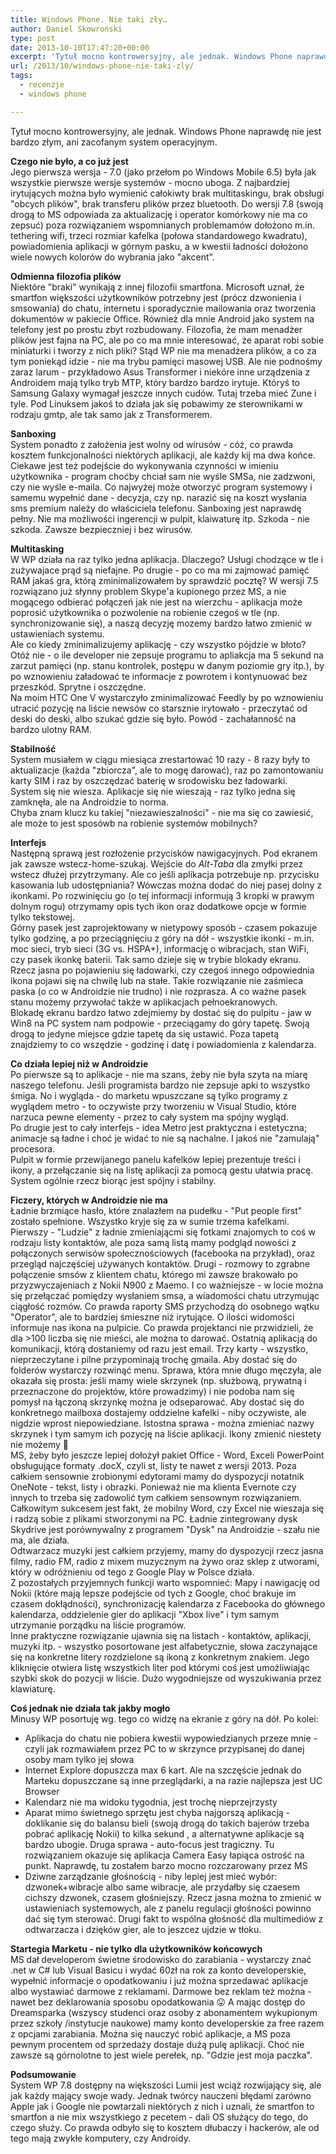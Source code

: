```yaml
---
title: Windows Phone. Nie taki zły…
author: Daniel Skowroński
type: post
date: 2013-10-10T17:47:20+00:00
excerpt: 'Tytuł mocno kontrowersyjny, ale jednak. Windows Phone naprawdę nie jest bardzo złym, ani zacofanym system operacyjnym. '
url: /2013/10/windows-phone-nie-taki-zly/
tags:
  - recenzje
  - windows phone

---
```

Tytuł mocno kontrowersyjny, ale jednak. Windows Phone naprawdę nie jest bardzo złym, ani zacofanym system operacyjnym. 

**Czego nie było, a co już jest**  
Jego pierwsza wersja - 7.0 (jako przełom po Windows Mobile 6.5) była jak wszystkie pierwsze wersje systemów - mocno uboga. Z najbardziej irytujących można było wymienić całokiwty brak multitaskingu, brak obsługi "obcych plików", brak transferu plików przez bluetooth. Do wersji 7.8 (swoją drogą to MS odpowiada za aktualizację i operator komórkowy nie ma co zepsuć) poza rozwiązaniem wspomnianych problemamów dołożono m.in. tethering wifi, trzeci rozmiar kafelka (połowa standardowego kwadratu), powiadomienia aplikacji w górnym pasku, a w kwestii ładności dołożono wiele nowych kolorów do wybrania jako "akcent". 

**Odmienna filozofia plików**  
Niektóre "braki" wynikają z innej filozofii smartfona. Microsoft uznał, że smartfon większości użytkowników potrzebny jest (prócz dzwonienia i smsowania) do chatu, internetu i sporadycznie mailowania oraz tworzenia dokumentów w pakiecie Office. Również dla mnie Android jako system na telefony jest po prostu zbyt rozbudowany. Filozofia, że mam menadżer plików jest fajna na PC, ale po co ma mnie interesować, że aparat robi sobie miniaturki i tworzy z nich pliki? Stąd WP nie ma menadżera plików, a co za tym poniekąd idzie - nie ma trybu pamięci masowej USB. Ale nie podnośmy zaraz larum - przykładowo Asus Transformer i niekóre inne urządzenia z Androidem mają tylko tryb MTP, który bardzo bardzo irytuje. Któryś to Samsung Galaxy wymagał jeszcze innych cudów. Tutaj trzeba mieć Zune i tyle. Pod Linuksem jakoś to działa jak się pobawimy ze sterownikami w rodzaju gmtp, ale tak samo jak z Transformerem. 

**Sanboxing**  
System ponadto z założenia jest wolny od wirusów - cóż, co prawda kosztem funkcjonalności niektórych aplikacji, ale każdy kij ma dwa końce. Ciekawe jest też podejście do wykonywania czynności w imieniu użytkownika - program choćby chciał sam nie wyśle SMSa, nie zadzwoni, czy nie wyśle e-maila. Co najwyżej może otworzyć program systemowy i samemu wypełnić dane - decyzja, czy np. narazić się na koszt wysłania sms premium należy do właściciela telefonu. Sanboxing jest naprawdę pełny. Nie ma możliwości ingerencji w pulpit, klaiwaturę itp. Szkoda - nie szkoda. Zawsze bezpieczniej i bez wirusów.

**Multitasking**  
W WP działa na raz tylko jedna aplikacja. Dlaczego? Usługi chodzące w tle i zużywajace prąd są niefajne. Po drugie - po co ma mi zajmować pamięć RAM jakaś gra, którą zminimalizowałem by sprawdzić pocztę? W wersji 7.5 rozwiązano już słynny problem Skype'a kupionego przez MS, a nie mogącego odbierać połączeń jak nie jest na wierzchu - aplikacja może poprosić użytkownika o pozwolenie na robienie czegoś w tle (np. synchronizowanie się), a naszą decyzję mozemy bardzo łatwo zmienić w ustawieniach systemu.  
Ale co kiedy zminimalizujemy aplikację - czy wszystko pójdzie w błoto? Otóż nie - o ile developer nie zepsuje programu to apliakcja ma 5 sekund na zarzut pamięci (np. stanu kontrolek, postępu w danym poziomie gry itp.), by po wznowieniu załadować te informacje z powrotem i kontynuować bez przeszkód. Sprytne i oszczędne.  
Na moim HTC One V wystarczyło zminimalizować Feedly by po wznowieniu utracić pozycję na liście newsów co starsznie irytowało - przeczytać od deski do deski, albo szukać gdzie się było. Powód - zachałanność na bardzo ulotny RAM.

**Stabilność**  
System musiałem w ciągu miesiąca zrestartować 10 razy - 8 razy były to aktualizacje (każda "zbiorcza", ale to mogę darować), raz po zamontowaniu karty SIM i raz by oszczędzać baterię w srodowisku bez ładowarki.  
System się nie wiesza. Aplikacje się nie wieszają - raz tylko jedna się zamknęła, ale na Androidzie to norma.  
Chyba znam klucz ku takiej "niezawieszalności" - nie ma się co zawiesić, ale może to jest sposówb na robienie systemów mobilnych?

**Interfejs**  
Następną sprawą jest rozłożenie przycisków nawigacyjnych. Pod ekranem jak zawsze wstecz-home-szukaj. Wejście do _Alt-Taba_ dla zmyłki przez wstecz dłużej przytrzymany. Ale co jeśli aplikacja potrzebuje np. przycisku kasowania lub udostępniania? Wówczas można dodać do niej pasej dolny z ikonkami. Po rozwinięciu go (o tej informacji informują 3 kropki w prawym dolnym rogu) otrzymamy opis tych ikon oraz dodatkowe opcje w formie tylko tekstowej.  
Górny pasek jest zaprojektowany w nietypowy sposób - czasem pokazuje tylko godzinę, a po przeciągnięciu z góry na dół - wszystkie ikonki - m.in. moc sieci, tryb sieci (3G vs. HSPA+), informację o wibracjach, stan WiFi, czy pasek ikonkę baterii. Tak samo dzieje się w trybie blokady ekranu. Rzecz jasna po pojawieniu się ładowarki, czy czegoś innego odpowiednia ikona pojawi się na chwilę lub na stałe. Takie rozwiązanie nie zaśmieca paska (o co w Androidzie nie trudno) i nie rozprasza. A co ważne pasek stanu możemy przywołać także w aplikacjach pełnoekranowych.  
Blokadę ekranu bardzo łatwo zdejmiemy by dostać się do pulpitu - jaw w Win8 na PC system nam podpowie - przeciągamy do góry tapetę. Swoją drogą to jedyne miejsce gdzie tapetę da się ustawić. Poza tapetą znajdziemy to co wszędzie - godzinę i datę i powiadomienia z kalendarza.

**Co działa lepiej niż w Androidzie**  
Po pierwsze są to aplikacje - nie ma szans, żeby nie była szyta na miarę naszego telefonu. Jeśli programista bardzo nie zepsuje apki to wszystko śmiga. No i wygląda - do marketu wpuszczane są tylko programy z wyglądem metro - to oczywiste przy tworzeniu w Visual Studio, które narzuca pewne elementy - przez to cały system ma spójny wygląd.  
Po drugie jest to cały interfejs - idea Metro jest praktyczna i estetyczna; animacje są ładne i choć je widać to nie są nachalne. I jakoś nie "zamulają" procesora.  
Pulpit w formie przewijanego panelu kafelków lepiej prezentuje treści i ikony, a przełączanie się na listę aplikacji za pomocą gestu ułatwia pracę.  
System ogólnie rzecz biorąc jest spójny i stabilny.

**Ficzery, których w Androidzie nie ma**  
Ładnie brzmiące hasło, które znalazłem na pudełku - "Put people first" zostało spełnione. Wszystko kryje się za w sumie trzema kafelkami. Pierwszy - "Ludzie" z ładnie zmieniającmi się fotkami znajomych to coś w rodzaju listy kontaktów, ale poza samą listą mamy podgląd nowości z połączonych serwisów społecznościowych (facebooka na przykład), oraz przegląd najczęściej używanych kontaktów. Drugi - rozmowy to zgrabne połączenie smsów z klientem chatu, którego mi zawsze brakowało po przyzwyczajeniach z Nokii N900 z Maemo. I co ważniejsze - w locie można się przełączać pomiędzy wysłaniem smsa, a wiadomości chatu utrzymując ciągłość rozmów. Co prawda raporty SMS przychodzą do osobnego wątku "Operator", ale to bardziej śmieszne niż irytujące. O ilości widomości informuje nas ikona na pulpicie. Co prawda projektanci nie przwidzieli, że dla >100 liczba się nie mieści, ale można to darować. Ostatnią aplikacją do komunikacji, którą dostaniemy od razu jest email. Trzy karty - wszystko, nieprzeczytane i pilne przypominają trochę gmaila. Aby dostać się do folderów wystarczy rozwinąć menu. Sprawa, która mnie długo męczyła, ale okazała się prosta: jeśli mamy wiele skrzynek (np. służbową, prywatną i przeznaczone do projektów, które prowadzimy) i nie podoba nam się pomysł na łączoną skrzynkę można je odseparować. Aby dostać się do konkretnego mailboxa dostajemy oddzielne kafelki - niby oczywiste, ale nigdzie wprost niepowiedziane. Istostna sprawa - można zmieniać nazwy skrzynek i tym samym ich pozycję na liście aplikacji. Ikony zmienić niestety nie możemy 🙁  
MS, żeby było jeszcze lepiej dołożył pakiet Office - Word, Exceli PowerPoint obsługujące formaty .docX, czyli st, listy te nawet z wersji 2013. Poza całkiem sensownie zrobionymi edytorami mamy do dyspozycji notatnik OneNote - tekst, listy i obrazki. Ponieważ nie ma klienta Evernote czy innych to trzeba się zadowolić tym całkiem sensownym rozwiązaniem. Całkowitym sukcesem jest fakt, że mobilny Word, czy Excel nie wieszaja się i radzą sobie z plikami stworzonymi na PC. Ładnie zintegrowany dysk Skydrive jest porównywalny z programem "Dysk" na Androidzie - szału nie ma, ale działa.  
Odtwarzacz muzyki jest całkiem przyjemy, mamy do dyspozycji rzecz jasna filmy, radio FM, radio z mixem muzycznym na żywo oraz sklep z utworami, który w odróżnieniu od tego z Google Play w Polsce działa.  
Z pozostałych przyjemnych funkcji warto wspomnieć: Mapy i nawigację od Nokii (które mają lepsze podejście od tych z Google, choć brakuje im czasem dokłądności), synchronizację kalendarza z Facebooka do głównego kalendarza, oddzielenie gier do aplikacji "Xbox live" i tym samym utrzymanie porządku na liście programów.  
Inne praktyczne rozwiązanie ujawnia się na listach - kontaktów, aplikacji, muzyki itp. - wszystko posortowane jest alfabetycznie, słowa zaczynające się na konkretne litery rozdzielone są ikoną z konkretnym znakiem. Jego kliknięcie otwiera listę wszystkich liter pod którymi coś jest umożliwiając szybki skok do pozycji w liście. Dużo wygodniejsze od wyszukiwania przez klawiaturę.

**Coś jednak nie działa tak jakby mogło**  
Minusy WP posortuję wg. tego co widzę na ekranie z góry na dół. Po kolei: 

  * Aplikacja do chatu nie pobiera kwestii wypowiedzianych przeze mnie - czyli jak rozmawiałem przez PC to w skrzynce przypisanej do danej osoby mam tylko jej słowa
  * Internet Explore dopuszcza max 6 kart. Ale na szczęście jednak do Marteku dopuszczane są inne przeglądarki, a na razie najlepsza jest UC Browser
  * Kalendarz nie ma widoku tygodnia, jest trochę nieprzejrzysty
  * Aparat mimo świetnego sprzętu jest chyba najgorszą aplikacją - doklikanie się do balansu bieli (swoją drogą do takich bajerów trzeba pobrać aplikację Nokii) to kilka sekund , a alternatywne aplikacje są bardzo ubogie. Druga sprawa - auto-focus jest tragiczny. Tu rozwiązaniem okazuje się aplikacja Camera Easy łapiąca ostrość na punkt. Naprawdę, tu zostałem barzo mocno rozczarowany przez MS
  * Dziwne zarządzanie głośnością - niby lepiej jest mieć wybór: dzwonek+wibracje albo same wibracje, ale przydałby się czaesem cichszy dzwonek, czasem głośniejszy. Rzecz jasna można to zmienić w ustawieniach systemowych, ale z panelu regulacji głośności powinno dać się tym sterować. Drugi fakt to wspólna głośność dla multimediów z odtwarzacza i dzięków gier, ale to jeszcez ujdzie w tłoku.

**Startegia Marketu - nie tylko dla użytkowników końcowych**  
MS dał developerom świetne środowisko do zarabiania - wystarczy znać .net w C# lub Visual Basicu i wydać 60zł na rok za konto developerskie, wypełnić informacje o opodatkowaniu i już można sprzedawać aplikacje albo wystawiać darmowe z reklamami. Darmowe bez reklam też można - nawet bez deklarowania sposobu opodatkowania 😛 A mając dostęp do Dreamsparka (wszyscy studenci oraz osoby z abonamentem wykupionym przez szkoły /instytucje naukowe) mamy konto developerskie za free razem z opcjami zarabiania. Można się nauczyć robić aplikacje, a MS poza pewnym procentem od sprzedaży dostaje dużą pulę aplikacji. Choć nie zawsze są górnolotne to jest wiele perełek, np. "Gdzie jest moja paczka".

**Podsumowanie**  
System WP 7.8 dostępny na większości Lumii jest wciąż rozwijający się, ale jak każdy mający swoje wady. Jednak twórcy nauczeni błędami zarówno Apple jak i Google nie powtarzali niektórych z nich i uznali, że smartfon to smartfon a nie mix wszystkiego z pecetem - dali OS służący do tego, do czego służy. Co prawda odbyło się to kosztem dłubaczy i hackerów, ale od tego mają zwykłe komputery, czy Androidy.
